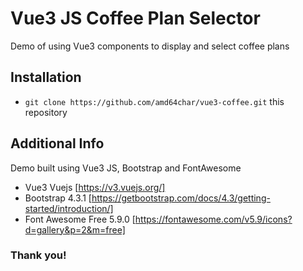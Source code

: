 
# Vue3 JS Coffee Plan Selector
Demo of using Vue3 components to display and select coffee plans

## Installation
* `git clone https://github.com/amd64char/vue3-coffee.git` this repository

## Additional Info

Demo built using Vue3 JS, Bootstrap and FontAwesome

* Vue3 Vuejs [https://v3.vuejs.org/]
* Bootstrap 4.3.1 [https://getbootstrap.com/docs/4.3/getting-started/introduction/]
* Font Awesome Free 5.9.0 [https://fontawesome.com/v5.9/icons?d=gallery&p=2&m=free]


### Thank you!

